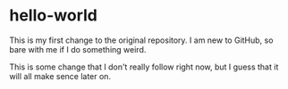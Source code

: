 hello-world
===========

This is my first change to the original repository. I am new to GitHub, so bare with me if I do something weird.

This is some change that I don't really follow right now, but I guess that it will all make sence later on.
